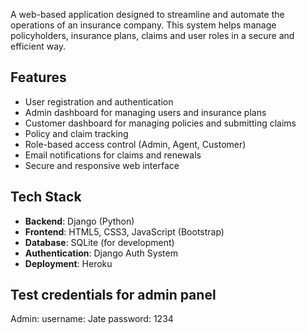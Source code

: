 
A web-based application designed to streamline and automate the operations of an insurance company. This system helps manage policyholders, insurance plans, claims and user roles in a secure and efficient way.

## Features

- User registration and authentication
- Admin dashboard for managing users and insurance plans
- Customer dashboard for managing policies and submitting claims
- Policy and claim tracking
- Role-based access control (Admin, Agent, Customer)
- Email notifications for claims and renewals
- Secure and responsive web interface

## Tech Stack

- **Backend**: Django (Python)
- **Frontend**: HTML5, CSS3, JavaScript (Bootstrap)
- **Database**: SQLite (for development)
- **Authentication**: Django Auth System
- **Deployment**: Heroku


## Test credentials for admin panel
  Admin:
  username: Jate
  password: 1234


  

